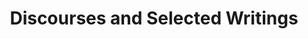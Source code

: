 ---
title: "Discourses and Selected Writings"
bookCover: "/assets/book-covers/discourses-and-selected-writings.jpg"
slug: "discourses-and-selected-writings"
bookAuthor: "Epictetus"
rating: 7
done: false
tags: []
summary: false
detailedNotes: false
amazonLink: ""

---